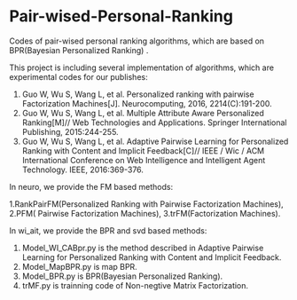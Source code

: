 # Pair-wised-Personal-Ranking

Codes of pair-wised personal ranking algorithms, which are based on BPR(Bayesian Personalized Ranking) .

This project is including several implementation of algorithms, which are experimental codes for our publishes:

1. Guo W, Wu S, Wang L, et al. Personalized ranking with pairwise Factorization Machines[J]. Neurocomputing, 2016, 2214(C):191-200.
2. Guo W, Wu S, Wang L, et al. Multiple Attribute Aware Personalized Ranking[M]// Web Technologies and Applications. Springer International Publishing, 2015:244-255.
3. Guo W, Wu S, Wang L, et al. Adaptive Pairwise Learning for Personalized Ranking with Content and Implicit Feedback[C]// IEEE / Wic / ACM International Conference on Web Intelligence and Intelligent Agent Technology. IEEE, 2016:369-376.

In neuro, we provide the FM based methods:

1.RankPairFM(Personalized Ranking with Pairwise Factorization Machines), 
2.PFM( Pairwise Factorization Machines), 
3.trFM(Factorization Machines).

In wi_ait, we provide the BPR and svd based methods:

1. Model_WI_CABpr.py is the method described in Adaptive Pairwise Learning for Personalized Ranking with Content and Implicit Feedback. 
2. Model_MapBPR.py is map BPR. 
3. Model_BPR.py is BPR(Bayesian Personalized Ranking). 
4. trMF.py is trainning code of Non-negtive Matrix Factorization.
